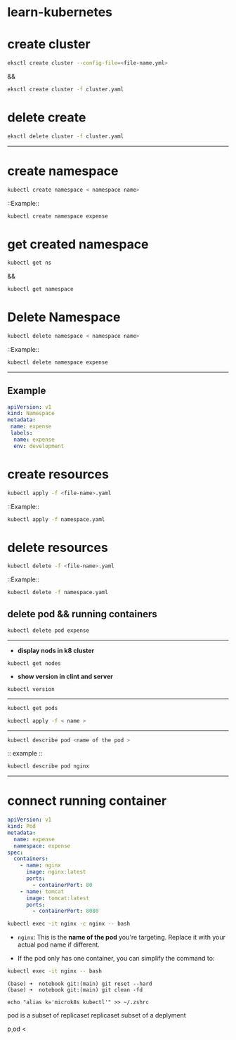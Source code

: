 # learn-kubernetes
# **create cluster**

```bash
eksctl create cluster --config-file=<file-name.yml>
```
&&

```bash
eksctl create cluster -f cluster.yaml
```

# **delete create**
```bash
eksctl delete cluster -f cluster.yaml
```
************************************************************************************************
# **create namespace**
```bash
kubectl create namespace < namespace name>
```
::Example::

```bash
kubectl create namespace expense
```

# **get created namespace**
```bash
kubectl get ns  
```
&& 
```bash
kubectl get namespace
```

# **Delete Namespace**
```bash
kubectl delete namespace < namespace name>
```
::Example::

```bash
kubectl delete namespace expense
```


************************************************************************************************

## Example
```yaml
apiVersion: v1
kind: Namespace
metadata:
 name: expense
 labels:
  name: expense
  env: development
```
# create resources
```sh
kubectl apply -f <file-name>.yaml
```
::Example::

```sh
kubectl apply -f namespace.yaml
```

# delete resources 

```sh
kubectl delete -f <file-name>.yaml
```
::Example::

```sh
kubectl delete -f namespace.yaml
```

## delete pod && running containers 
```bash
kubectl delete pod expense
```

************************************************************************************************
* **display nods in k8 cluster**
```shell
kubectl get nodes
```
* **show version in clint and server**
```shell
kubectl version 
```

* ****
```bash
kubectl get pods 
```

```bash
kubectl apply -f < name >
```

* ****
```bash
kubectl describe pod <name of the pod >
```
:: example ::

```bash
kubectl describe pod nginx
``` 
************************************************************************************************

# **connect running container**
```yaml
apiVersion: v1
kind: Pod
metadata:
  name: expense
  namespace: expense
spec:
  containers:
    - name: nginx
      image: nginx:latest
      ports:
        - containerPort: 80
    - name: tomcat
      image: tomcat:latest
      ports:
        - containerPort: 8080
```


```bash
kubectl exec -it nginx -c nginx -- bash
```
- `nginx`: This is the **name of the pod** you're targeting. Replace it with your actual pod name if different.

- If the pod only has one container, you can simplify the command to:

```bash
kubectl exec -it nginx -- bash
```


```shell
(base) ➜  notebook git:(main) git reset --hard 
(base) ➜  notebook git:(main) git clean -fd 
```
```shell
echo "alias k='microk8s kubectl'" >> ~/.zshrc
```
pod is a subset of replicaset
replicaset  subset of a deplyment


p¸od < 